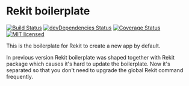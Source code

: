 # Rekit boilerplate

[![Build Status](https://travis-ci.org/supnate/rekit-boilerplate.svg?branch=master)](https://travis-ci.org/supnate/rekit-boilerplate)
[![devDependencies Status](https://david-dm.org/supnate/rekit-boilerplate/dev-status.svg)](https://david-dm.org/supnate/rekit-boilerplate?type=dev)
[![Coverage Status](https://img.shields.io/codecov/c/github/supnate/rekit-boilerplate/master.svg)](https://codecov.io/github/supnate/rekit-boilerplate)
[![MIT licensed](https://img.shields.io/badge/license-MIT-blue.svg)](./LICENSE)

This is the boilerplate for Rekit to create a new app by default.

In previous version Rekit boilerplate was shaped together with Rekit package which causes it's hard to update the boilerplate. Now it's separated so that you don't need to upgrade the global Rekit command frequently.
